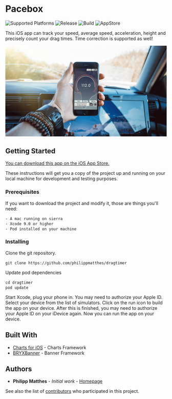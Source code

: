 

# Pacebox

![Supported Platforms](https://img.shields.io/badge/Platform-iOS-lightgrey.svg) ![Release](https://img.shields.io/badge/Release-1.3.1-blue.svg) ![Build](https://img.shields.io/badge/Build-passing-green.svg) ![AppStore](https://img.shields.io/badge/App%20Store-released-green.svg)

This iOS app can track your speed, average speed, acceleration, height and precisely count your drag times. Time correction is supported as well!

![Showcase](Showcase.jpg?raw=true "DragTimer App")

## Getting Started

[You can download this app on the iOS App Store.](https://itunes.apple.com/us/app/gps-drag-timer/id1291956466?mt=8) 

These instructions will get you a copy of the project up and running on your local machine for development and testing purposes.

### Prerequisites

If you want to download the project and modify it, those are things you'll need:

```
- A mac running on sierra
- Xcode 9.0 or higher
- Pod installed on your machine
```

### Installing

Clone the git repository.


```
git clone https://github.com/philippmatthes/dragtimer
```

Update pod dependencies

```
cd dragtimer
pod update
```

Start Xcode, plug your phone in. You may need to authorize your Apple ID. Select your device from the list of simulators. Click on the run icon to build the app on your device. After this is finished, you may need to authorize your Apple ID on your iDevice again. Now you can run the app on your device.

## Built With

* [Charts for iOS](https://github.com/danielgindi/Charts) - Charts Framework
* [BRYXBanner](https://github.com/bryx-inc/BRYXBanner) - Banner Framework

## Authors

* **Philipp Matthes** - *Initial work* - [Homepage](https://philippmatth.es)

See also the list of [contributors](https://github.com/philippmatthes/dragtimer/contributors) who participated in this project.


